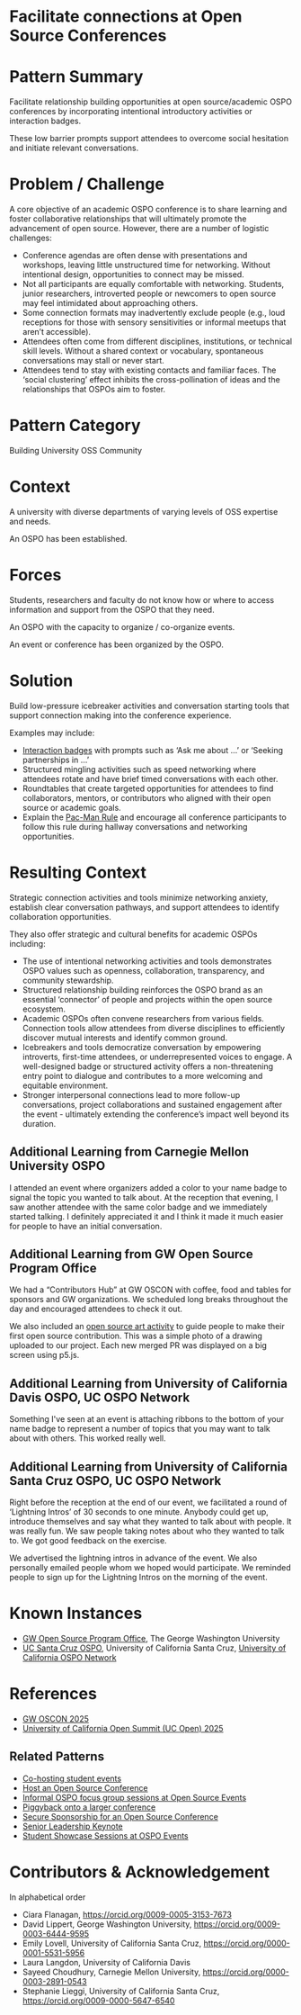 # Facilitate connections at Open Source Conferences

# Pattern Summary

Facilitate relationship building opportunities at open source/academic OSPO conferences by incorporating intentional introductory activities or interaction badges. 

These low barrier prompts support attendees to overcome social hesitation and initiate relevant conversations.

# Problem / Challenge
A core objective of an academic OSPO conference is to share learning and foster collaborative relationships that will ultimately promote the advancement of open source. However, there are a number of logistic challenges:

* Conference agendas are often dense with presentations and workshops, leaving little unstructured time for networking. Without intentional design, opportunities to connect may be missed.
* Not all participants are equally comfortable with networking. Students, junior researchers, introverted people or newcomers to open source may feel intimidated about approaching others.
* Some connection formats may inadvertently exclude people (e.g., loud receptions for those with sensory sensitivities or informal meetups that aren’t accessible).
* Attendees often come from different disciplines, institutions, or technical skill levels. Without a shared context or vocabulary, spontaneous conversations may stall or never start.
* Attendees tend to stay with existing contacts and familiar faces. The ‘social clustering’ effect inhibits the cross-pollination of ideas and the relationships that OSPOs aim to foster.

# Pattern Category
Building University OSS Community

# Context

A university with diverse departments of varying levels of OSS expertise and needs.

An OSPO has been established.

# Forces

Students, researchers and faculty do not know how or where to access information and support from the OSPO that they need.

An OSPO with the capacity to organize / co-organize events.

An event or conference has been organized by the OSPO.

# Solution
Build low-pressure icebreaker activities and conversation starting tools that support connection making into the conference experience. 

Examples may include: 
* [Interaction badges](https://stimpunks.org/fieldguide/events/access/interaction-badges/) with prompts such as ‘Ask me about …’ or ‘Seeking partnerships in …’
* Structured mingling activities such as speed networking where attendees rotate and have brief timed conversations with each other.
* Roundtables that create targeted opportunities for attendees to find collaborators, mentors, or contributors who aligned with their open source or academic goals.
* Explain the [Pac-Man Rule](https://psychsafety.com/the-pac-man-rule/) and encourage all conference participants to follow this rule during hallway conversations and networking opportunities.

# Resulting Context

Strategic connection activities and tools minimize networking anxiety, establish clear conversation pathways, and support attendees to identify collaboration opportunities. 

They also offer strategic and cultural benefits for academic OSPOs including: 
* The use of intentional networking activities and tools demonstrates OSPO values such as openness, collaboration, transparency, and community stewardship. 
* Structured relationship building reinforces the OSPO brand as an essential ‘connector’ of people and projects within the open source ecosystem.
* Academic OSPOs often convene researchers from various fields. Connection tools  allow attendees from diverse disciplines to efficiently discover mutual interests and identify common ground.
* Icebreakers and tools democratize conversation by empowering introverts, first-time attendees, or underrepresented voices to engage. A well-designed badge or structured activity offers a non-threatening entry point to dialogue and contributes to a more welcoming and equitable environment.
* Stronger interpersonal connections lead to more follow-up conversations, project collaborations and sustained engagement after the event - ultimately extending the conference’s impact well beyond its duration.

## Additional Learning from Carnegie Mellon University OSPO
I attended an event where organizers added a color to your name badge to signal the topic you wanted to talk about. At the reception that evening, I saw another attendee with the same color badge and we immediately started talking. 
I definitely appreciated it and I think it made it much easier for people to have an initial conversation.

## Additional Learning from GW Open Source Program Office
We had a “Contributors Hub” at GW OSCON with coffee, food and tables for sponsors and GW organizations. We scheduled long breaks throughout the day and encouraged attendees to check it out.

We also included an [open source art activity](https://gw-ospo.github.io/gwoscon2025/) to guide people to make their first open source contribution. This was a simple photo of a drawing uploaded to our project. Each new merged PR was displayed on a big screen using p5.js.

## Additional Learning from University of California Davis OSPO, UC OSPO Network
Something I've seen at an event is attaching ribbons to the bottom of your name badge to represent a number of topics that you may want to talk about with others. This worked really well. 

## Additional Learning from University of California Santa Cruz OSPO, UC OSPO Network
Right before the reception at the end of our event, we facilitated a round of ‘Lightning Intros’ of 30 seconds to one minute. Anybody could get up, introduce themselves and say what they wanted to talk about with people. It was really fun. We saw people taking notes about who they wanted to talk to. We got good feedback on the exercise.

We advertised the lightning intros in advance of the event. We also personally emailed people whom we hoped would participate. We reminded people to sign up for the Lightning Intros on the morning of the event.

# Known Instances
* [GW Open Source Program Office](https://ospo.gwu.edu/), The George Washington University
* [UC Santa Cruz OSPO](https://ucsc-ospo.github.io/), University of California Santa Cruz, [University of California OSPO Network](https://ucospo.net/)

# References
* [GW OSCON 2025](https://ospo.gwu.edu/oscon-2025)
* [University of California Open Summit (UC Open) 2025](https://ucospo.net/events/uc-open-4-2025/) 

## Related Patterns
* [Co-hosting student events](https://github.com/CURIOSSorg/curioss-patterns/blob/main/cohosting-student-events.md)
* [Host an Open Source Conference](https://github.com/CURIOSSorg/curioss-patterns/blob/main/host-an-open-source-conference.md)
* [Informal OSPO focus group sessions at Open Source Events](https://github.com/CURIOSSorg/curioss-patterns/blob/main/informal-ospo-focus-groups-at-open-source-events.md)
* [Piggyback onto a larger conference](piggyback-onto-a-larger-conference.md)
* [Secure Sponsorship for an Open Source Conference](https://github.com/CURIOSSorg/curioss-patterns/blob/main/secure-sponsorship-for-an-open-source-conference.md)
* [Senior Leadership Keynote](https://github.com/CURIOSSorg/curioss-patterns/blob/main/senior-leadership-keynote.md)
* [Student Showcase Sessions at OSPO Events](https://github.com/CURIOSSorg/curioss-patterns/blob/main/student-showcase-sessions-at-ospo-events.md)

# Contributors & Acknowledgement
In alphabetical order

* Ciara Flanagan, https://orcid.org/0009-0005-3153-7673
* David Lippert, George Washington University, https://orcid.org/0009-0003-6444-9595
* Emily Lovell, University of California Santa Cruz, https://orcid.org/0000-0001-5531-5956
* Laura Langdon, University of California Davis
* Sayeed Choudhury, Carnegie Mellon University, https://orcid.org/0000-0003-2891-0543
* Stephanie Lieggi, University of California Santa Cruz, https://orcid.org/0009-0000-5647-6540
